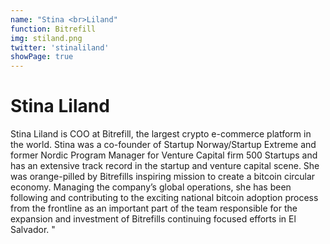 ```yaml
---
name: "Stina <br>Liland"
function: Bitrefill
img: stiland.png
twitter: 'stinaliland'
showPage: true
---
```


# Stina Liland
 
Stina Liland is COO at Bitrefill, the largest crypto e-commerce platform in the world. Stina was a co-founder of Startup Norway/Startup Extreme and former Nordic Program Manager for Venture Capital firm 500 Startups and has an extensive track record in the startup and venture capital scene. She was orange-pilled by Bitrefills inspiring mission to create a bitcoin circular economy. Managing the company’s global operations, she has been following and contributing to the exciting national bitcoin adoption process from the frontline as an important part of the team responsible for the expansion and investment of Bitrefills continuing focused efforts in El Salvador.
"
<br><br>






